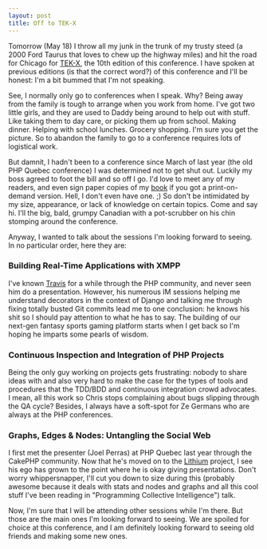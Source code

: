 ```yaml
--- 
layout: post
title: Off to TEK-X
---
```

<p>Tomorrow (May 18) I throw all my junk in the trunk of my trusty steed (a 2000 Ford Taurus that loves to chew up the highway miles) and hit the road for Chicago for <a href="http://tek.phparch.com">TEK-X</a>, the 10th edition of this conference.  I have spoken at previous editions (is that the correct word?) of this conference and I'll be honest:  I'm a bit bummed that I'm not speaking.
</p>
<p>See, I normally only go to conferences when I speak.  Why?  Being away from the family is tough to arrange when you work from home.  I've got two little girls, and they are used to Daddy being around to help out with stuff.  Like taking them to day care, or picking them up from school.  Making dinner.  Helping with school lunches.  Grocery shopping.  I'm sure you get the picture.  So to abandon the family to go to a conference requires lots of logistical work.</p>
<p>
But damnit, I hadn't been to a conference since March of last year (the old PHP Quebec conference) I was determined not to get shut out.  Luckily my boss agreed to foot the bill and so off I go.  I'd love to meet any of my readers, and even sign paper copies of my <a href="http://www.litttlehart.net/book">book</a> if you got a print-on-demand version.  Hell, I don't even have one. ;)  So don't be intimidated by my size, appearance, or lack of knowledge on certain topics.  Come and say hi.  I'll the big, bald, grumpy Canadian with a pot-scrubber on his chin stomping around the conference.
</p>
<p>
Anyway, I wanted to talk about the sessions I'm looking forward to seeing.  In no particular order, here they are:
<h3>Building Real-Time Applications with XMPP</h3>
</p><p>
I've known <a href=http://twitter.com/tswicegood>Travis</a> for a while through the PHP community, and never seen him do a presentation.  However, his numerous IM sessions helping me understand decorators in the context of Django and talking me through fixing totally busted Git commits lead me to one conclusion:  he knows his shit so I should pay attention to what he has to say.  The building of our next-gen fantasy sports gaming platform starts when I get back so I'm hoping he imparts some pearls of wisdom.
</p>
<h3>Continuous Inspection and Integration of PHP Projects</h3>
<p>
Being the only guy working on projects gets frustrating:  nobody to share ideas with and also very hard to make the case for the types of tools and procedures that the TDD/BDD and continuous integration crowd advocates.  I mean, all this work so Chris stops complaining about bugs slipping through the QA cycle?   Besides, I always have a soft-spot for Ze Germans who are always at the PHP conferences. 
</p>
<h3>Graphs, Edges & Nodes: Untangling the Social Web</h3>
<p>
I first met the presenter (Joel Perras) at PHP Quebec last year through the CakePHP community.  Now that he's moved on to the <a href="http://lithify.me/">Lithium</a> project, I see his ego has grown to the point where he is okay giving presentations.  Don't worry whippersnapper, I'll cut you down to size during this (probably awesome because it deals with stats and nodes and graphs and all this cool stuff I've been reading in "Programming Collective Intelligence") talk.
</p>
<p>
Now, I'm sure that I will be attending other sessions while I'm there.  But those are the main ones I'm looking forward to seeing.  We are spoiled for choice at this conference, and I am definitely looking forward to seeing old friends and making some new ones.
</p>
